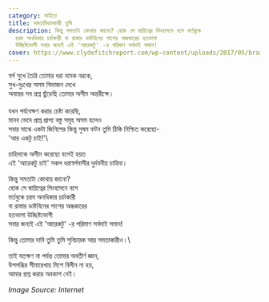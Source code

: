 ```yaml
---
category: সাহিত্য
title: সমতাবিধানকারী তুমি
description: কিন্তু সমতাটা কোথায় জানো? হোক সে দ্বায়িত্বের সিংহাসনে বসে মর্তবুকে
  চরম অনধিকার চর্চাকারী বা রাস্তার ডাষ্টবিনের পাশের অন্ধকারের হতভাগা
  উচ্ছিষ্টভোগী সবার জন্যই এই 'আরেকটু' -র পরিমাণ সর্বদাই সমান!
cover: https://www.clydefitchreport.com/wp-content/uploads/2017/05/brainrainbow.jpg
---
```

স্বর্গ সুখে তৈরি তোমার ধরা নামক নরকে, \
সুখ-দুঃখের অসম বিভাজন দেখে \
অবান্তর সব প্রশ্ন ছুঁড়েছি তোমার অসীম অন্তরীক্ষে।\
\
যখন পর্যবেক্ষণ করার চেষ্টা করেছি, \
মানব ভেদে প্রাপ্ত প্রাপ্য বস্তু সমূহ অসম হলেও \
সবার মাঝে একটা জিনিসের কিন্তু সুষম বন্টন তুমি ঠিকি নিশ্চিত করেছো- \
'আর একটু চাই!'\



চাহিদাকে অসীম করেছো বলেই হয়ত \
এই 'আরেকটু চাই' সকল ধরাস্বর্গবাসীর দুর্দমনীয় চাহিদা।



কিন্তু সমতাটা কোথায় জানো?\
হোক সে দ্বায়িত্বের সিংহাসনে বসে \
মর্তবুকে চরম অনধিকার চর্চাকারী \
বা রাস্তার ডাষ্টবিনের পাশের অন্ধকারের \
হতভাগা উচ্ছিষ্টভোগী \
সবার জন্যই এই 'আরেকটু' -র পরিমাণ সর্বদাই সমান!



কিন্তু তোমার দাবি তুমি তুমি সুবিচারক আর সমতাকারীও।\

তাই যতক্ষণ না পর্যন্ত তোমার অবতীর্ণ জ্ঞান, \
উপলব্ধির সীমারেখায় মিশে বিলীন না হয়, \
আমার প্রশ্ন করার অবকাশ নেই।

*Image Source: Internet*

